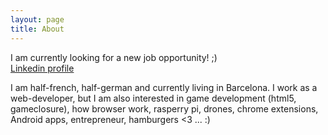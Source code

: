 ```yaml
---
layout: page
title: About
---
```


<div class="message message_info">
  I am currently looking for a new job opportunity! ;)
  <br>
  <a href="https://www.linkedin.com/profile/view?id=242537934" target="_blank">Linkedin profile</a>
</div>

I am half-french, half-german and currently living in Barcelona.
I work as a web-developer, but I am also interested in game development (html5, gameclosure), how browser work, rasperry pi, drones, chrome extensions, Android apps, entrepreneur, hamburgers <3 ... :)
